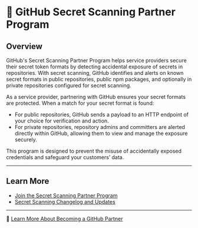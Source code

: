 # 🔑 GitHub Secret Scanning Partner Program

## Overview

GitHub's Secret Scanning Partner Program helps service providers secure their secret token formats by detecting accidental exposure of secrets in repositories. With secret scanning, GitHub identifies and alerts on known secret formats in public repositories, public npm packages, and optionally in private repositories configured for secret scanning.

As a service provider, partnering with GitHub ensures your secret formats are protected. When a match for your secret format is found:
- For public repositories, GitHub sends a payload to an HTTP endpoint of your choice for verification and action.
- For private repositories, repository admins and committers are alerted directly within GitHub, allowing them to view and manage the exposure securely.

This program is designed to prevent the misuse of accidentally exposed credentials and safeguard your customers’ data.

---

## Learn More

- [Join the Secret Scanning Partner Program](https://docs.github.com/en/code-security/secret-scanning/secret-scanning-partnership-program/secret-scanning-partner-program)
- [Secret Scanning Changelog and Updates](https://github.blog/?s=secret+scanning+partner)

---
🔗 [Learn More About Becoming a GitHub Partner](https://partner.github.com/)